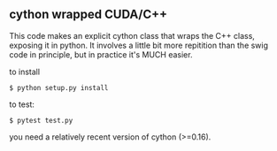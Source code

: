 ## cython wrapped CUDA/C++

This code makes an explicit cython class that wraps the C++ class, exposing it in python. It involves a little bit more repitition than the swig code in principle, but
in practice it's MUCH easier.

to install

`$ python setup.py install`

to test:

`$ pytest test.py`

you need a relatively recent version of cython (>=0.16).



